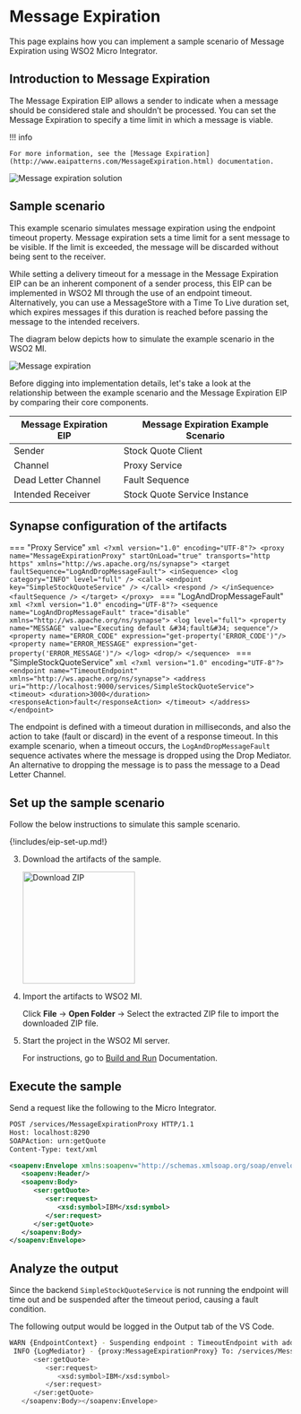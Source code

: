 # Message Expiration

This page explains how you can implement a sample scenario of Message Expiration using WSO2 Micro Integrator.

## Introduction to Message Expiration

The Message Expiration EIP allows a sender to indicate when a message should be considered stale and shouldn’t be processed. You can set the Message Expiration to specify a time limit in which a message is viable. 

!!! info

    For more information, see the [Message Expiration](http://www.eaipatterns.com/MessageExpiration.html) documentation.

![Message expiration solution]({{base_path}}/assets/img/learn/enterprise-integration-patterns/message-construction/message-expiration-solution.gif)

## Sample scenario

This example scenario simulates message expiration using the endpoint timeout property. Message expiration sets a time limit for a sent message to be visible. If the limit is exceeded, the message will be discarded without being sent to the receiver.

While setting a delivery timeout for a message in the Message Expiration EIP can be an inherent component of a sender process, this EIP can be implemented in WSO2 MI through the use of an endpoint timeout. Alternatively, you can use a MessageStore with a Time To Live duration set, which expires messages if this duration is reached before passing the message to the intended receivers.

The diagram below depicts how to simulate the example scenario in the WSO2 MI.

![Message expiration]({{base_path}}/assets/img/learn/enterprise-integration-patterns/message-construction/message-expiration.png)

Before digging into implementation details, let's take a look at the relationship between the example scenario and the Message Expiration EIP by comparing their core components.

| Message Expiration EIP            | Message Expiration Example Scenario            |
|-----------------------------------|------------------------------------------------|
| Sender                            | Stock Quote Client                             |
| Channel                           | Proxy Service                                  |
| Dead Letter Channel               | Fault Sequence                                 |
| Intended Receiver                 | Stock Quote Service Instance                   |

## Synapse configuration of the artifacts

=== "Proxy Service"
    ```xml
    <?xml version="1.0" encoding="UTF-8"?>
    <proxy name="MessageExpirationProxy" startOnLoad="true" transports="http https"
       xmlns="http://ws.apache.org/ns/synapse">
       <target faultSequence="LogAndDropMessageFault">
          <inSequence>
             <log category="INFO" level="full" />
             <call>
                <endpoint key="SimpleStockQuoteService" />
             </call>
             <respond />
          </inSequence>
          <faultSequence />
       </target>
    </proxy>
    ```
=== "LogAndDropMessageFault"
    ```xml
    <?xml version="1.0" encoding="UTF-8"?>
    <sequence name="LogAndDropMessageFault" trace="disable" xmlns="http://ws.apache.org/ns/synapse">
       <log level="full">
          <property name="MESSAGE" value="Executing default &#34;fault&#34; sequence"/>
          <property name="ERROR_CODE" expression="get-property('ERROR_CODE')"/>
          <property name="ERROR_MESSAGE" expression="get-property('ERROR_MESSAGE')"/>
       </log>
       <drop/>
    </sequence>
    ```
=== "SimpleStockQuoteService"
    ```xml
    <?xml version="1.0" encoding="UTF-8"?>
    <endpoint name="TimeoutEndpoint" xmlns="http://ws.apache.org/ns/synapse">
       <address uri="http://localhost:9000/services/SimpleStockQuoteService">
          <timeout>
             <duration>3000</duration>
                <responseAction>fault</responseAction>
          </timeout>
       </address>
    </endpoint>
    ```

The endpoint is defined with a timeout duration in milliseconds, and also the action to take (fault or discard) in the event of a response timeout. In this example scenario, when a timeout occurs, the `LogAndDropMessageFault` sequence activates where the message is dropped using the Drop Mediator. An alternative to dropping the message is to pass the message to a Dead Letter Channel. 

## Set up the sample scenario

Follow the below instructions to simulate this sample scenario.

{!includes/eip-set-up.md!}

3. Download the artifacts of the sample.

    <a href="{{base_path}}/assets/attachments/learn/enterprise-integration-patterns/MessageExpiration.zip">
    <img src="{{base_path}}/assets/img/integrate/connectors/download-zip.png" width="200" alt="Download ZIP"></a>

4. Import the artifacts to WSO2 MI.

    Click **File** -> **Open Folder** -> Select the extracted ZIP file to import the downloaded ZIP file.

6. Start the project in the WSO2 MI server.

    For instructions, go to [Build and Run]({{base_path}}/develop/deploy-artifacts/#build-and-run) Documentation.

## Execute the sample

Send a request like the following to the Micro Integrator.

```xml
POST /services/MessageExpirationProxy HTTP/1.1
Host: localhost:8290
SOAPAction: urn:getQuote
Content-Type: text/xml

<soapenv:Envelope xmlns:soapenv="http://schemas.xmlsoap.org/soap/envelope/" xmlns:ser="http://services.samples" xmlns:xsd="http://services.samples/xsd">
   <soapenv:Header/>
   <soapenv:Body>
      <ser:getQuote>
         <ser:request>
            <xsd:symbol>IBM</xsd:symbol>
         </ser:request>
      </ser:getQuote>
   </soapenv:Body>
</soapenv:Envelope>
```
## Analyze the output

Since the backend `SimpleStockQuoteService` is not running the endpoint will time out and be suspended after the timeout period, causing a fault condition.

The following output would be logged in the Output tab of the VS Code.

```bash
WARN {EndpointContext} - Suspending endpoint : TimeoutEndpoint with address http://localhost:9000/services/SimpleStockQuoteService - last suspend duration was : 30000ms and current suspend duration is : 30000ms - Next retry after : Thu Aug 15 13:32:46 IST 2024
 INFO {LogMediator} - {proxy:MessageExpirationProxy} To: /services/MessageExpirationProxy, WSAction: urn:getQuote, SOAPAction: urn:getQuote, MessageID: urn:uuid:669b933f-7267-4cb7-9ca6-22c984a48b42, correlation_id: eeb480c3-6093-4def-8394-f2070e053d2e, Direction: request, MESSAGE = Executing default "fault" sequence, ERROR_CODE = 101503, ERROR_MESSAGE = Error connecting to the back end, Envelope: <?xml version='1.0' encoding='utf-8'?><soapenv:Envelope xmlns:soapenv="http://schemas.xmlsoap.org/soap/envelope/" xmlns:xsd="http://services.samples/xsd" xmlns:ser="http://services.samples"><soapenv:Body>
      <ser:getQuote>    
         <ser:request>          
            <xsd:symbol>IBM</xsd:symbol>
         </ser:request>
      </ser:getQuote>
   </soapenv:Body></soapenv:Envelope>
```
